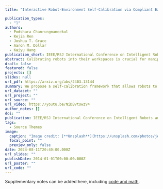 ```yaml
---
title: "Interactive Robot-Environment Self-Calibration via Compliant Exploratory Actions"

publication_types:
  - "1"
authors:
  - Podshara Chanrungmaneekul
  - Kejia Ren
  - Joshua T. Grace
  - Aaron M. Dollar
  - Kaiyu Hang
publication_short: IEEE/RSJ International Conference on Intelligent Robots and Systems (IROS)
abstract: Calibrating robots into their workspaces is crucial for manipulation tasks. Existing calibration techniques often rely on sensors external to the robot (cameras, laser scanners, etc.) or specialized tools. This reliance complicates the calibration process and increases the costs and time requirements. Furthermore, the associated setup and measurement procedures require significant human intervention, which makes them more challenging to operate. Using the built-in force-torque sensors, which are nowadays a default component in collaborative robots, this work proposes a self-calibration framework where robot-environmental spatial relations are automatically estimated through compliant exploratory actions by the robot itself. The self-calibration approach converges, verifies its own accuracy, and terminates upon completion, autonomously purely through interactive exploration of the environment's geometries. Extensive experiments validate the effectiveness of our self-calibration approach in accurately establishing the robot-environment spatial relationships without the need for additional sensing equipment or any human intervention.
draft: false
featured: false
projects: []
slides: null
url_pdf: https://arxiv.org/abs/2403.13144
summary: We propose a self-calibration framework that allows robots to autonomously calibrate themselves into their workspaces using built-in force-torque sensors. Through compliant exploratory actions, the robot interactively explores the environment's geometries to estimate spatial relationships without relying on external sensors or human intervention. Experiments validate the effectiveness of our approach in accurately establishing robot-environment calibration.
url_dataset: ""
url_project: ""
url_source: ""
url_video: https://youtu.be/NiDBvtswzV4
author_notes: []
doi: ""
publication: IEEE/RSJ International Conference on Intelligent Robots and Systems (IROS)
tags:
  - Source Themes
image:
  caption: "Image credit: [**Unsplash**](https://unsplash.com/photos/jdD8gXaTZsc)"
  focal_point: ""
  preview_only: false
date: 2024-08-11T20:40:00.000Z
url_slides: ""
publishDate: 2014-01-01T00:00:00.000Z
url_poster: ""
url_code: ""
---
```


Supplementary notes can be added here, including [code and math](https://wowchemy.com/docs/content/writing-markdown-latex/).
